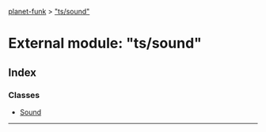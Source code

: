 [planet-funk](../README.md) > ["ts/sound"](../modules/_ts_sound_.md)

# External module: "ts/sound"

## Index

### Classes

* [Sound](../classes/_ts_sound_.sound.md)

---

